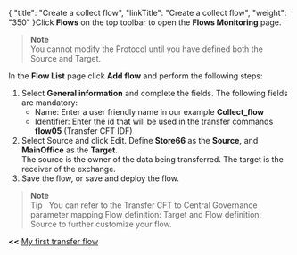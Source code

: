 {
    "title": "Create a collect flow",
    "linkTitle": "Create a collect flow",
    "weight": "350"
}Click **Flows** on the top toolbar to open the **Flows Monitoring** page.

> **Note**  
> You cannot modify the Protocol until you have defined both the Source and Target.

In the **Flow List** page click **Add flow** and perform the following steps:

1.  Select **General information** and complete the fields. The following fields are mandatory:
    -   Name: Enter a user friendly name in our example **Collect\_flow**
    -   Identifier: Enter the id that will be used in the transfer commands **flow05** (Transfer CFT IDF)
2.  Select Source and click Edit. Define **Store66** as the **Source,** and **MainOffice** as the **Target**.  
    The source is the owner of the data being transferred. The target is the receiver of the exchange.
3.  Save the flow, or save and deploy the flow.

> **Note**  
> Tip  
> You can refer to the Transfer CFT to Central Governance parameter mapping Flow definition: Target and Flow definition: Source to further customize your flow.

**&lt;&lt;** <a href="../../" class="bold_in_para MCXref xref xrefbold_in_para">My first transfer flow</a>
